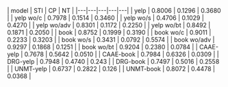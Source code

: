 | model | STI | CP | NT |
|---|---|---|---|---|
| yelp | 0.8006 | 0.1296 | 0.3680 |
| yelp wo/c | 0.7978 | 0.1514 | 0.3460 |
| yelp wo/s | 0.4706 | 0.1029 | 0.4270 |
| yelp wo/adv | 0.8301 | 0.1172 | 0.2250 |
| yelp wo/bt | 0.8492 | 0.1871 | 0.2050 |
| book | 0.8752 | 0.1999 | 0.3190 |
| book wo/c | 0.9011 | 0.2233 | 0.3203 |
| book wo/s | 0.3431 | 0.0792 | 0.5574 |
| book wo/adv | 0.9297 | 0.1868 | 0.1251 |
| book wo/bt | 0.9204  | 0.2380 | 0.0784 |
| CAAE-yelp | 0.7678 | 0.5642 | 0.0510 |
| CAAE-book | 0.7984 | 0.6326 | 0.0309 |
| DRG-yelp | 0.7948 | 0.4740 | 0.243 | 
| DRG-book | 0.7497 | 0.5016 | 0.2558 |
| UNMT-yelp | 0.6737 | 0.2822 | 0.126 |
| UNMT-book | 0.8072 | 0.4478 | 0.0368 |